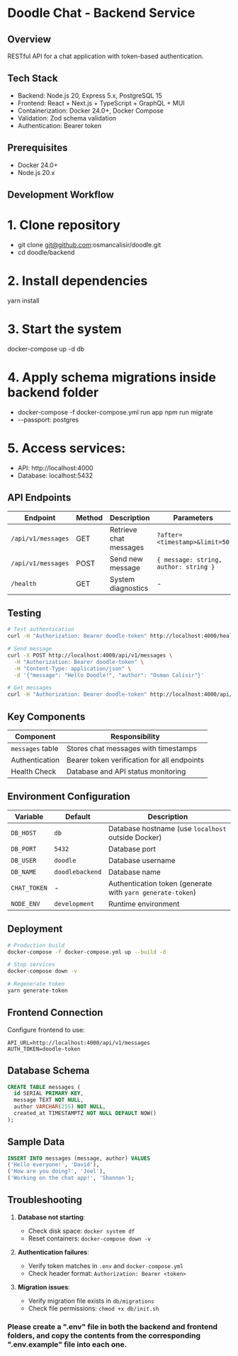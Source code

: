 # Doodle Chat - Backend Service

## Overview
RESTful API for a chat application with token-based authentication.

## Tech Stack
- Backend: Node.js 20, Express 5.x, PostgreSQL 15
- Frontend: React + Next.js + TypeScript + GraphQL + MUI
- Containerization: Docker 24.0+, Docker Compose
- Validation: Zod schema validation
- Authentication: Bearer token

## Prerequisites
- Docker 24.0+
- Node.js 20.x

## Development Workflow
# 1. Clone repository
- git clone git@github.com:osmancalisir/doodle.git
- cd doodle/backend

# 2. Install dependencies
yarn install

# 3. Start the system
docker-compose up -d db

# 4. Apply schema migrations inside backend folder
- docker-compose -f docker-compose.yml run app npm run migrate
- --passport: postgres

# 5. Access services:
  - API: http://localhost:4000
  - Database: localhost:5432

## API Endpoints
| Endpoint | Method | Description | Parameters |
|----------|--------|-------------|------------|
| `/api/v1/messages` | GET | Retrieve chat messages | `?after=<timestamp>&limit=50` |
| `/api/v1/messages` | POST | Send new message | `{ message: string, author: string }` |
| `/health` | GET | System diagnostics | - |

## Testing
```bash
# Test authentication
curl -H "Authorization: Bearer doodle-token" http://localhost:4000/health

# Send message
curl -X POST http://localhost:4000/api/v1/messages \
  -H "Authorization: Bearer doodle-token" \
  -H "Content-Type: application/json" \
  -d '{"message": "Hello Doodle!", "author": "Osman Calisir"}'

# Get messages
curl -H "Authorization: Bearer doodle-token" http://localhost:4000/api/v1/messages
```

## Key Components
| Component | Responsibility |
|-----------|----------------|
| `messages` table | Stores chat messages with timestamps |
| Authentication | Bearer token verification for all endpoints |
| Health Check | Database and API status monitoring |

## Environment Configuration
| Variable | Default | Description |
|----------|---------|-------------|
| `DB_HOST` | `db` | Database hostname (use `localhost` outside Docker) |
| `DB_PORT` | `5432` | Database port |
| `DB_USER` | `doodle` | Database username |
| `DB_NAME` | `doodlebackend` | Database name |
| `CHAT_TOKEN` | - | Authentication token (generate with `yarn generate-token`) |
| `NODE_ENV` | `development` | Runtime environment |

## Deployment
```bash
# Production build
docker-compose -f docker-compose.yml up --build -d

# Stop services
docker-compose down -v

# Regenerate token
yarn generate-token
```

## Frontend Connection
Configure frontend to use:
```env
API_URL=http://localhost:4000/api/v1/messages
AUTH_TOKEN=doodle-token
```

## Database Schema
```sql
CREATE TABLE messages (
  id SERIAL PRIMARY KEY,
  message TEXT NOT NULL,
  author VARCHAR(255) NOT NULL,
  created_at TIMESTAMPTZ NOT NULL DEFAULT NOW()
);
```

## Sample Data
```sql
INSERT INTO messages (message, author) VALUES
('Hello everyone!', 'David'),
('How are you doing?', 'Joel'),
('Working on the chat app!', 'Shannon');
```

## Troubleshooting
1. **Database not starting**:
   - Check disk space: `docker system df`
   - Reset containers: `docker-compose down -v`

2. **Authentication failures**:
   - Verify token matches in `.env` and `docker-compose.yml`
   - Check header format: `Authorization: Bearer <token>`

3. **Migration issues**:
   - Verify migration file exists in `db/migrations`
   - Check file permissions: `chmod +x db/init.sh`

### Please create a ".env" file in both the backend and frontend folders, and copy the contents from the corresponding ".env.example" file into each one.